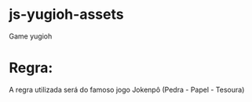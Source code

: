# js-yugioh-assets
Game yugioh


# Regra:
A regra utilizada será do famoso jogo Jokenpô (Pedra - Papel - Tesoura)
